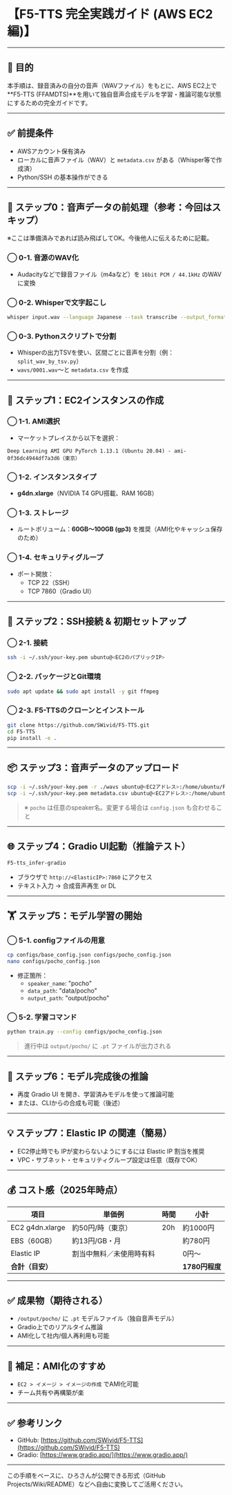 # 【F5-TTS 完全実践ガイド (AWS EC2編)】

---

## 🔰 目的

本手順は、録音済みの自分の音声（WAVファイル）をもとに、AWS EC2上で\*\*F5-TTS (FFAMDTS)\*\*を用いて独自音声合成モデルを学習・推論可能な状態にするための完全ガイドです。

---

## ✅ 前提条件

- AWSアカウント保有済み
- ローカルに音声ファイル（WAV）と `metadata.csv` がある（Whisper等で作成済）
- Python/SSH の基本操作ができる

---

## 🧱 ステップ0：音声データの前処理（参考：今回はスキップ）

※ここは準備済みであれば読み飛ばしてOK。今後他人に伝えるために記載。

### ◯ 0-1. 音源のWAV化

- Audacityなどで録音ファイル（m4aなど）を `16bit PCM / 44.1kHz` のWAVに変換

### ◯ 0-2. Whisperで文字起こし

```bash
whisper input.wav --language Japanese --task transcribe --output_format tsv
```

### ◯ 0-3. Pythonスクリプトで分割

- Whisperの出力TSVを使い、区間ごとに音声を分割（例：`split_wav_by_tsv.py`）
- `wavs/0001.wav`〜と `metadata.csv` を作成

---

## 🚀 ステップ1：EC2インスタンスの作成

### ◯ 1-1. AMI選択

- マーケットプレイスから以下を選択：

```
Deep Learning AMI GPU PyTorch 1.13.1 (Ubuntu 20.04) - ami-0f36dc4944df7a3d6（東京）
```

### ◯ 1-2. インスタンスタイプ

- **g4dn.xlarge**（NVIDIA T4 GPU搭載、RAM 16GB）

### ◯ 1-3. ストレージ

- ルートボリューム：**60GB〜100GB (gp3)** を推奨（AMI化やキャッシュ保存のため）

### ◯ 1-4. セキュリティグループ

- ポート開放：
  - TCP 22（SSH）
  - TCP 7860（Gradio UI）

---

## 🔌 ステップ2：SSH接続 & 初期セットアップ

### ◯ 2-1. 接続

```bash
ssh -i ~/.ssh/your-key.pem ubuntu@<EC2のパブリックIP>
```

### ◯ 2-2. パッケージとGit環境

```bash
sudo apt update && sudo apt install -y git ffmpeg
```

### ◯ 2-3. F5-TTSのクローンとインストール

```bash
git clone https://github.com/SWivid/F5-TTS.git
cd F5-TTS
pip install -e .
```

---

## 📦 ステップ3：音声データのアップロード

```bash
scp -i ~/.ssh/your-key.pem -r ./wavs ubuntu@<EC2アドレス>:/home/ubuntu/F5-TTS/data/pocho/
scp -i ~/.ssh/your-key.pem metadata.csv ubuntu@<EC2アドレス>:/home/ubuntu/F5-TTS/data/pocho/
```

> ※ `pocho` は任意のspeaker名。変更する場合は `config.json` も合わせること

---

## 🌐 ステップ4：Gradio UI起動（推論テスト）

```bash
F5-tts_infer-gradio
```

- ブラウザで `http://<ElasticIP>:7860` にアクセス
- テキスト入力 → 合成音声再生 or DL

---

## 🏋️ ステップ5：モデル学習の開始

### ◯ 5-1. configファイルの用意

```bash
cp configs/base_config.json configs/pocho_config.json
nano configs/pocho_config.json
```

- 修正箇所：
  - `speaker_name`: "pocho"
  - `data_path`: "data/pocho"
  - `output_path`: "output/pocho"

### ◯ 5-2. 学習コマンド

```bash
python train.py --config configs/pocho_config.json
```

> 進行中は `output/pocho/` に `.pt` ファイルが出力される

---

## 📣 ステップ6：モデル完成後の推論

- 再度 Gradio UI を開き、学習済みモデルを使って推論可能
- または、CLIからの合成も可能（後述）

---

## 💡 ステップ7：Elastic IP の関連（簡易）

- EC2停止時でも IPが変わらないようにするには Elastic IP 割当を推奨
- VPC・サブネット・セキュリティグループ設定は任意（既存でOK）

---

## 💰 コスト感（2025年時点）

| 項目              | 単価例          | 時間  | 小計          |
| --------------- | ------------ | --- | ----------- |
| EC2 g4dn.xlarge | 約50円/時（東京）   | 20h | 約1000円      |
| EBS（60GB）       | 約13円/GB・月    |     | 約780円       |
| Elastic IP      | 割当中無料／未使用時有料 |     | 0円〜         |
| **合計（目安）**      |              |     | **1780円程度** |

---

## ✅ 成果物（期待される）

- `/output/pocho/` に `.pt` モデルファイル（独自音声モデル）
- Gradio上でのリアルタイム推論
- AMI化して社内/個人再利用も可能

---

## 🔁 補足：AMI化のすすめ

- `EC2 > イメージ > イメージの作成` でAMI化可能
- チーム共有や再構築が楽

---

## ✅ 参考リンク

- GitHub: [https://github.com/SWivid/F5-TTS](https://github.com/SWivid/F5-TTS)
- Gradio: [https://www.gradio.app/](https://www.gradio.app/)

---

この手順をベースに、ひろさんが公開できる形式（GitHub Projects/Wiki/README）などへ自由に変換してご活用ください。

